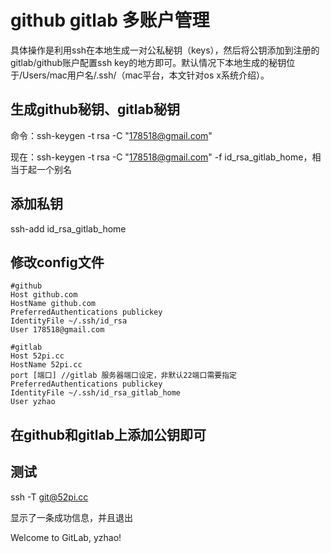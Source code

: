 # github gitlab 多账户管理

具体操作是利用ssh在本地生成一对公私秘钥（keys），然后将公钥添加到注册的gitlab/github账户配置ssh key的地方即可。默认情况下本地生成的秘钥位于/Users/mac用户名/.ssh/（mac平台，本文针对os x系统介绍）。

## 生成github秘钥、gitlab秘钥

命令：ssh-keygen -t rsa -C "178518@gmail.com"

现在：ssh-keygen -t rsa -C "178518@gmail.com" -f id_rsa_gitlab_home，相当于起一个别名

## 添加私钥

ssh-add id_rsa_gitlab_home

## 修改config文件

```
#github
Host github.com
HostName github.com
PreferredAuthentications publickey
IdentityFile ~/.ssh/id_rsa
User 178518@gmail.com

#gitlab
Host 52pi.cc
HostName 52pi.cc
port [端口] //gitlab 服务器端口设定，非默认22端口需要指定
PreferredAuthentications publickey
IdentityFile ~/.ssh/id_rsa_gitlab_home
User yzhao
```

## 在github和gitlab上添加公钥即可

## 测试
ssh -T git@52pi.cc

显示了一条成功信息，并且退出

Welcome to GitLab, yzhao!